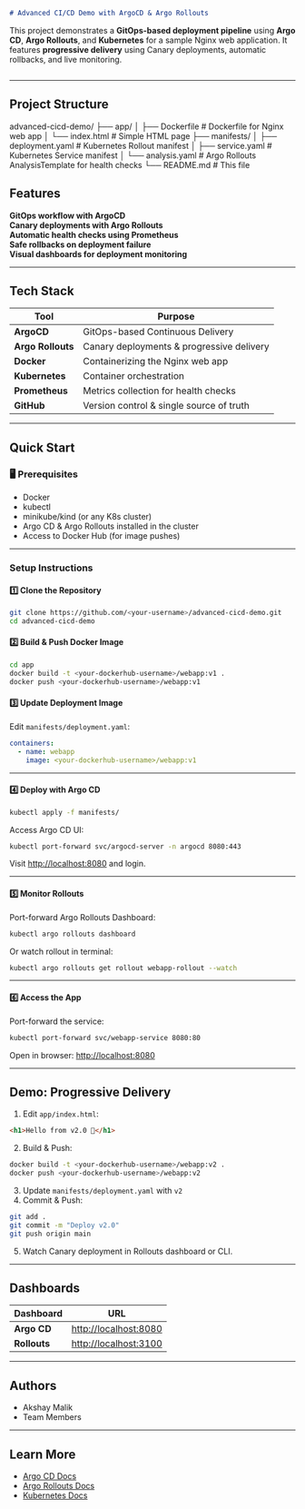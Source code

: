 ```markdown
# Advanced CI/CD Demo with ArgoCD & Argo Rollouts
```
This project demonstrates a **GitOps-based deployment pipeline** using **Argo CD**, **Argo Rollouts**, and **Kubernetes** for a sample Nginx web application. It features **progressive delivery** using Canary deployments, automatic rollbacks, and live monitoring.
```
```
---

## Project Structure



advanced-cicd-demo/
├── app/
│   ├── Dockerfile         # Dockerfile for Nginx web app
│   └── index.html         # Simple HTML page
├── manifests/
│   ├── deployment.yaml    # Kubernetes Rollout manifest
│   ├── service.yaml       # Kubernetes Service manifest
│   └── analysis.yaml      # Argo Rollouts AnalysisTemplate for health checks
└── README.md              # This file



##  Features

 **GitOps workflow with ArgoCD**  
 **Canary deployments with Argo Rollouts**  
 **Automatic health checks using Prometheus**  
 **Safe rollbacks on deployment failure**  
 **Visual dashboards for deployment monitoring**

---

##  Tech Stack

| Tool               | Purpose                                  |
|--------------------|------------------------------------------|
| **ArgoCD**         | GitOps-based Continuous Delivery         |
| **Argo Rollouts**  | Canary deployments & progressive delivery|
| **Docker**         | Containerizing the Nginx web app         |
| **Kubernetes**     | Container orchestration                  |
| **Prometheus**     | Metrics collection for health checks     |
| **GitHub**         | Version control & single source of truth |

---

##  Quick Start

### 🖥 Prerequisites
- Docker
- kubectl
- minikube/kind (or any K8s cluster)
- Argo CD & Argo Rollouts installed in the cluster
- Access to Docker Hub (for image pushes)

---

###  Setup Instructions

#### 1️⃣ Clone the Repository
```bash
git clone https://github.com/<your-username>/advanced-cicd-demo.git
cd advanced-cicd-demo
````

#### 2️⃣ Build & Push Docker Image

```bash
cd app
docker build -t <your-dockerhub-username>/webapp:v1 .
docker push <your-dockerhub-username>/webapp:v1
```

#### 3️⃣ Update Deployment Image

Edit `manifests/deployment.yaml`:

```yaml
containers:
  - name: webapp
    image: <your-dockerhub-username>/webapp:v1
```

---

#### 4️⃣ Deploy with Argo CD

```bash
kubectl apply -f manifests/
```

Access Argo CD UI:

```bash
kubectl port-forward svc/argocd-server -n argocd 8080:443
```

Visit [http://localhost:8080](http://localhost:8080) and login.

---

#### 5️⃣ Monitor Rollouts

Port-forward Argo Rollouts Dashboard:

```bash
kubectl argo rollouts dashboard
```

Or watch rollout in terminal:

```bash
kubectl argo rollouts get rollout webapp-rollout --watch
```

---

#### 6️⃣ Access the App

Port-forward the service:

```bash
kubectl port-forward svc/webapp-service 8080:80
```

Open in browser: [http://localhost:8080](http://localhost:8080)

---

## Demo: Progressive Delivery

1. Edit `app/index.html`:

```html
<h1>Hello from v2.0 🎉</h1>
```

2. Build & Push:

```bash
docker build -t <your-dockerhub-username>/webapp:v2 .
docker push <your-dockerhub-username>/webapp:v2
```

3. Update `manifests/deployment.yaml` with `v2`
4. Commit & Push:

```bash
git add .
git commit -m "Deploy v2.0"
git push origin main
```

5. Watch Canary deployment in Rollouts dashboard or CLI.

---

## Dashboards

| Dashboard    | URL                                            |
| ------------ | ---------------------------------------------- |
| **Argo CD**  | [http://localhost:8080](http://localhost:8080) |
| **Rollouts** | [http://localhost:3100](http://localhost:3100) |

---

## Authors

*  Akshay Malik
*  Team Members
---

## Learn More

* [Argo CD Docs](https://argo-cd.readthedocs.io)
* [Argo Rollouts Docs](https://argoproj.github.io/argo-rollouts/)
* [Kubernetes Docs](https://kubernetes.io/docs/)

```
```
